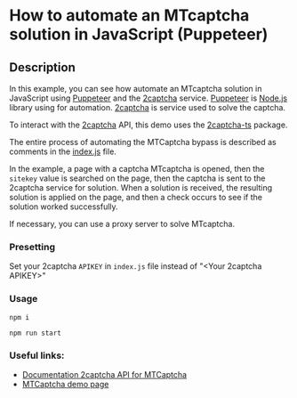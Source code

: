 # How to automate an MTcaptcha solution in JavaScript (Puppeteer)

## Description
In this example, you can see how automate an MTcaptcha solution in JavaScript using [Puppeteer](https://pptr.dev/) and the [2captcha](https://2captcha.com/) service. [Puppeteer](https://pptr.dev/) is [Node.js](https://nodejs.org/) library using for automation. [2captcha](https://2captcha.com/) is service used to solve the captcha.

To interact with the [2captcha](https://2captcha.com/) API, this demo uses the [2captcha-ts](https://github.com/2captcha/2captcha-ts) package.

The entire process of automating the MTCaptcha bypass is described as comments in the [index.js]('./index.js') file.

In the example, a page with a captcha MTcaptcha is opened, then the `sitekey` value is searched on the page, then the captcha is sent to the 2captcha service for solution. When a solution is received, the resulting solution is applied on the page, and then a check occurs to see if the solution worked successfully.

If necessary, you can use a proxy server to solve MTcaptcha.

### Presetting 
Set your  2captcha `APIKEY` in `index.js` file instead of "<Your 2captcha APIKEY>"

### Usage

`npm i`

`npm run start`

### Useful links:
- [Documentation 2captcha API for MTCaptcha](https://2captcha.com/2captcha-api#mtcaptcha)
- [MTCaptcha demo page](https://2captcha.com/demo/mtcaptcha)